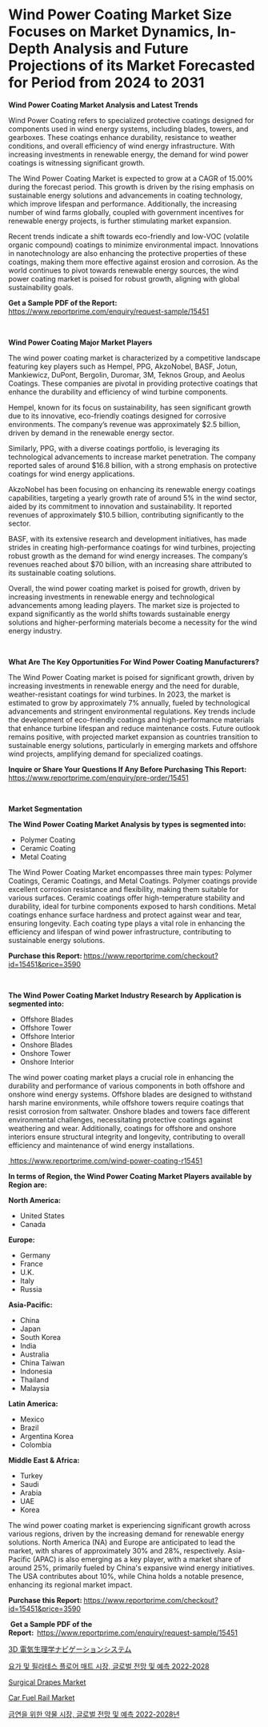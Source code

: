 <p><h1>Wind Power Coating Market Size Focuses on Market Dynamics, In-Depth Analysis and Future Projections of its Market Forecasted for Period from 2024 to 2031</h1></p><p><strong>Wind Power Coating Market Analysis and Latest Trends</strong></p>
<p><p>Wind Power Coating refers to specialized protective coatings designed for components used in wind energy systems, including blades, towers, and gearboxes. These coatings enhance durability, resistance to weather conditions, and overall efficiency of wind energy infrastructure. With increasing investments in renewable energy, the demand for wind power coatings is witnessing significant growth.</p><p>The Wind Power Coating Market is expected to grow at a CAGR of 15.00% during the forecast period. This growth is driven by the rising emphasis on sustainable energy solutions and advancements in coating technology, which improve lifespan and performance. Additionally, the increasing number of wind farms globally, coupled with government incentives for renewable energy projects, is further stimulating market expansion. </p><p>Recent trends indicate a shift towards eco-friendly and low-VOC (volatile organic compound) coatings to minimize environmental impact. Innovations in nanotechnology are also enhancing the protective properties of these coatings, making them more effective against erosion and corrosion. As the world continues to pivot towards renewable energy sources, the wind power coating market is poised for robust growth, aligning with global sustainability goals.</p></p>
<p><strong>Get a Sample PDF of the Report:&nbsp;</strong> <a href="https://www.reportprime.com/enquiry/request-sample/15451">https://www.reportprime.com/enquiry/request-sample/15451</a></p>
<p>&nbsp;</p>
<p><strong>Wind Power Coating Major Market Players</strong></p>
<p><p>The wind power coating market is characterized by a competitive landscape featuring key players such as Hempel, PPG, AkzoNobel, BASF, Jotun, Mankiewicz, DuPont, Bergolin, Duromar, 3M, Teknos Group, and Aeolus Coatings. These companies are pivotal in providing protective coatings that enhance the durability and efficiency of wind turbine components.</p><p>Hempel, known for its focus on sustainability, has seen significant growth due to its innovative, eco-friendly coatings designed for corrosive environments. The company’s revenue was approximately $2.5 billion, driven by demand in the renewable energy sector.</p><p>Similarly, PPG, with a diverse coatings portfolio, is leveraging its technological advancements to increase market penetration. The company reported sales of around $16.8 billion, with a strong emphasis on protective coatings for wind energy applications. </p><p>AkzoNobel has been focusing on enhancing its renewable energy coatings capabilities, targeting a yearly growth rate of around 5% in the wind sector, aided by its commitment to innovation and sustainability. It reported revenues of approximately $10.5 billion, contributing significantly to the sector.</p><p>BASF, with its extensive research and development initiatives, has made strides in creating high-performance coatings for wind turbines, projecting robust growth as the demand for wind energy increases. The company’s revenues reached about $70 billion, with an increasing share attributed to its sustainable coating solutions.</p><p>Overall, the wind power coating market is poised for growth, driven by increasing investments in renewable energy and technological advancements among leading players. The market size is projected to expand significantly as the world shifts towards sustainable energy solutions and higher-performing materials become a necessity for the wind energy industry.</p></p>
<p>&nbsp;</p>
<p><strong>What Are The Key Opportunities For Wind Power Coating Manufacturers?</strong></p>
<p><p>The Wind Power Coating market is poised for significant growth, driven by increasing investments in renewable energy and the need for durable, weather-resistant coatings for wind turbines. In 2023, the market is estimated to grow by approximately 7% annually, fueled by technological advancements and stringent environmental regulations. Key trends include the development of eco-friendly coatings and high-performance materials that enhance turbine lifespan and reduce maintenance costs. Future outlook remains positive, with projected market expansion as countries transition to sustainable energy solutions, particularly in emerging markets and offshore wind projects, amplifying demand for specialized coatings.</p></p>
<p><strong>Inquire or Share Your Questions If Any Before Purchasing This Report:</strong> <a href="https://www.reportprime.com/enquiry/pre-order/15451">https://www.reportprime.com/enquiry/pre-order/15451</a></p>
<p>&nbsp;</p>
<p><strong>Market Segmentation</strong></p>
<p><strong>The Wind Power Coating Market Analysis by types is segmented into:</strong></p>
<p><ul><li>Polymer Coating</li><li>Ceramic Coating</li><li>Metal Coating</li></ul></p>
<p><p>The Wind Power Coating Market encompasses three main types: Polymer Coatings, Ceramic Coatings, and Metal Coatings. Polymer coatings provide excellent corrosion resistance and flexibility, making them suitable for various surfaces. Ceramic coatings offer high-temperature stability and durability, ideal for turbine components exposed to harsh conditions. Metal coatings enhance surface hardness and protect against wear and tear, ensuring longevity. Each coating type plays a vital role in enhancing the efficiency and lifespan of wind power infrastructure, contributing to sustainable energy solutions.</p></p>
<p><strong>Purchase this Report:&nbsp;</strong><a href="https://www.reportprime.com/checkout?id=15451&price=3590">https://www.reportprime.com/checkout?id=15451&price=3590</a></p>
<p>&nbsp;</p>
<p><strong>The Wind Power Coating Market Industry Research by Application is segmented into:</strong></p>
<p><ul><li>Offshore Blades</li><li>Offshore Tower</li><li>Offshore Interior</li><li>Onshore Blades</li><li>Onshore Tower</li><li>Onshore Interior</li></ul></p>
<p><p>The wind power coating market plays a crucial role in enhancing the durability and performance of various components in both offshore and onshore wind energy systems. Offshore blades are designed to withstand harsh marine environments, while offshore towers require coatings that resist corrosion from saltwater. Onshore blades and towers face different environmental challenges, necessitating protective coatings against weathering and wear. Additionally, coatings for offshore and onshore interiors ensure structural integrity and longevity, contributing to overall efficiency and maintenance of wind energy installations.</p></p>
<p><a href="https://www.reportprime.com/wind-power-coating-r15451">&nbsp;https://www.reportprime.com/wind-power-coating-r15451</a></p>
<p><strong>In terms of Region, the Wind Power Coating Market Players available by Region are:</strong></p>
<p>
    <p> <strong> North America: </strong>
        <ul>
            <li>United States</li>
            <li>Canada</li>
        </ul>
        </p> 
    <p> <strong> Europe: </strong>
        <ul>
            <li>Germany</li>
            <li>France</li>
            <li>U.K.</li>
            <li>Italy</li>
            <li>Russia</li>
        </ul>
        </p> 
    <p> <strong> Asia-Pacific: </strong>
        <ul>
            <li>China</li>
            <li>Japan</li>
            <li>South Korea</li>
            <li>India</li>
            <li>Australia</li>
            <li>China Taiwan</li>
            <li>Indonesia</li>
            <li>Thailand</li>
            <li>Malaysia</li>
        </ul>
        </p> 
    <p> <strong> Latin America: </strong>
        <ul>
            <li>Mexico</li>
            <li>Brazil</li>
            <li>Argentina Korea</li>
            <li>Colombia</li>
        </ul>
        </p> 
    <p> <strong> Middle East & Africa: </strong>
        <ul>
            <li>Turkey</li>
            <li>Saudi</li>
            <li>Arabia</li>
            <li>UAE</li>
            <li>Korea</li>
        </ul>
    </p>
    </p>
<p><p>The wind power coating market is experiencing significant growth across various regions, driven by the increasing demand for renewable energy solutions. North America (NA) and Europe are anticipated to lead the market, with shares of approximately 30% and 28%, respectively. Asia-Pacific (APAC) is also emerging as a key player, with a market share of around 25%, primarily fueled by China's expansive wind energy initiatives. The USA contributes about 10%, while China holds a notable presence, enhancing its regional market impact.</p></p>
<p><strong>Purchase this Report: </strong><a href="https://www.reportprime.com/checkout?id=15451&price=3590">https://www.reportprime.com/checkout?id=15451&price=3590</a></p>
<p>&nbsp;<strong>Get a Sample PDF of the Report:&nbsp;&nbsp;</strong><a href="https://www.reportprime.com/enquiry/request-sample/15451">https://www.reportprime.com/enquiry/request-sample/15451</a></p>
<p><strong></strong></p>
<p><p><a href="https://medium.com/@uyjtuy6/3d-electrophysiology-navigation-system-3dd379b1faf7">3D 電気生理学ナビゲーションシステム</a></p><p><a href="https://medium.com/@brendanmata77/yoga-and-pilates-floor-mats-market-global-outlook-and-forecast-2022-2028-market-%EC%9D%98-%EA%B8%80%EB%A1%9C%EB%B2%8C-%EC%8B%9C%EC%9E%A5-%EA%B0%9C%EC%9A%94%EB%8A%94-%EC%A0%84-a0c4a6305153">요가 및 필라테스 플로어 매트 시장, 글로벌 전망 및 예측 2022-2028</a></p><p><a href="https://www.linkedin.com/pulse/what-emerging-market-trends-surgical-drapes-detailed-overview-gmjye?trackingId=8TKTRmmQTiuGx%2BZt3Y4ybg%3D%3D">Surgical Drapes Market</a></p><p><a href="https://medium.com/@liliartemva9/the-car-fuel-rail-market-is-anticipated-to-experience-significant-growth-with-a-projected-cagr-eb0be3b26719">Car Fuel Rail Market</a></p><p><a href="https://medium.com/@brendanmata77/%EC%84%B8%EA%B3%84-medications-for-smoking-cessation-market-global-outlook-and-forecast-2022-2028-market-%EC%9D%80-2024%EC%97%90%EC%84%9C-db9fd6b9f7ca">금연을 위한 약물 시장, 글로벌 전망 및 예측 2022-2028년</a></p></p>